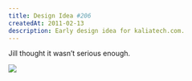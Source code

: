 ```yaml
---
title: Design Idea #206
createdAt: 2011-02-13
description: Early design idea for kaliatech.com.
---
```

Jill thought it wasn’t serious enough.

<img src="/i/blog/2011/Idea226b.png" />

